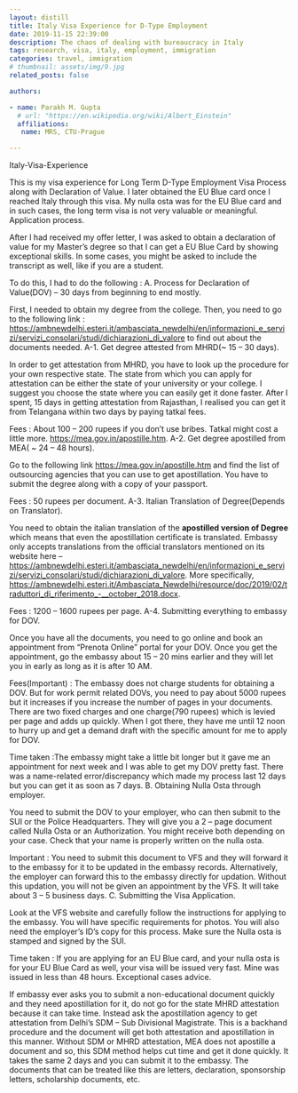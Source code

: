 ```yaml
---
layout: distill
title: Italy Visa Experience for D-Type Employment 
date: 2019-11-15 22:39:00
description: The chaos of dealing with bureaucracy in Italy
tags: research, visa, italy, employment, immigration
categories: travel, immigration
# thumbnail: assets/img/9.jpg
related_posts: false

authors:

- name: Parakh M. Gupta
  # url: "https://en.wikipedia.org/wiki/Albert_Einstein"
  affiliations:
   name: MRS, CTU-Prague

---
```


Italy-Visa-Experience

This is my visa experience for Long Term D-Type Employment Visa Process along with Declaration of Value. I later obtained the EU Blue card once I reached Italy through this visa. My nulla osta was for the EU Blue card and in such cases, the long term visa is not very valuable or meaningful.
Application process.

After I had received my offer letter, I was asked to obtain a declaration of value for my Master’s degree so that I can get a EU Blue Card by showing exceptional skills. In some cases, you might be asked to include the transcript as well, like if you are a student.

To do this, I had to do the following :
A. Process for Declaration of Value(DOV) – 30 days from beginning to end mostly.

First, I needed to obtain my degree from the college. Then, you need to go to the following link : https://ambnewdelhi.esteri.it/ambasciata_newdelhi/en/informazioni_e_servizi/servizi_consolari/studi/dichiarazioni_di_valore to find out about the documents needed.
A-1. Get degree attested from MHRD(~ 15 – 30 days).

In order to get attestation from MHRD, you have to look up the procedure for your own respective state.
The state from which you can apply for attestation can be either the state of your university or your college. I suggest you choose the state where you can easily get it done faster. After I spent, 15 days in getting attestation from Rajasthan, I realised you can get it from Telangana within two days by paying tatkal fees.

Fees : About 100 – 200 rupees if you don’t use bribes. Tatkal might cost a little more.
https://mea.gov.in/apostille.htm.
A-2. Get degree apostilled from MEA( ~ 24 – 48 hours).

Go to the following link https://mea.gov.in/apostille.htm and find the list of outsourcing agencies that you can use to get apostillation. You have to submit the degree along with a copy of your passport.

Fees : 50 rupees per document.
A-3. Italian Translation of Degree(Depends on Translator).

You need to obtain the italian translation of the **apostilled version of Degree** which means that even the apostillation certificate is translated. Embassy only accepts translations from the official translators mentioned on its website here – https://ambnewdelhi.esteri.it/ambasciata_newdelhi/en/informazioni_e_servizi/servizi_consolari/studi/dichiarazioni_di_valore. More specifically, https://ambnewdelhi.esteri.it/Ambasciata_Newdelhi/resource/doc/2019/02/traduttori_di_riferimento_-__october_2018.docx.

Fees : 1200 – 1600 rupees per page.
A-4. Submitting everything to embassy for DOV.

Once you have all the documents, you need to go online and book an appointment from “Prenota Online” portal for your DOV. Once you get the appointment, go the embassy about 15 – 20 mins earlier and they will let you in early as long as it is after 10 AM.

Fees(Important) : The embassy does not charge students for obtaining a DOV. But for work permit related DOVs, you need to pay about 5000 rupees but it increases if you increase the number of pages in your documents. There are two fixed charges and one charge(790 rupees) which is levied per page and adds up quickly. When I got there, they have me until 12 noon to hurry up and get a demand draft with the specific amount for me to apply for DOV.

Time taken :The embassy might take a little bit longer but it gave me an appointment for next week and I was able to get my DOV pretty fast. There was a name-related error/discrepancy which made my process last 12 days but you can get it as soon as 7 days.
B. Obtaining Nulla Osta through employer.

You need to submit the DOV to your employer, who can then submit to the SUI or the Police Headquarters. They will give you a 2 – page document called Nulla Osta or an Authorization. You might receive both depending on your case. Check that your name is properly written on the nulla osta.

Important : You need to submit this document to VFS and they will forward it to the embassy for it to be updated in the embassy records. Alternatively, the employer can forward this to the embassy directly for updation. Without this updation, you will not be given an appointment by the VFS. It will take about 3 – 5 business days.
C. Submitting the Visa Application.

Look at the VFS website and carefully follow the instructions for applying to the embassy. You will have specific requirements for photos. You will also need the employer’s ID’s copy for this process. Make sure the Nulla osta is stamped and signed by the SUI.

Time taken : If you are applying for an EU Blue card, and your nulla osta is for your EU Blue Card as well, your visa will be issued very fast. Mine was issued in less than 48 hours.
Exceptional cases advice.

If embassy ever asks you to submit a non-educational document quickly and they need apostillation for it, do not go for the state MHRD attestation because it can take time. Instead ask the apostillation agency to get attestation from Delhi’s SDM – Sub Divisional Magistrate. This is a backhand procedure and the document will get both attestation and apostillation in this manner. Without SDM or MHRD attestation, MEA does not apostille a document and so, this SDM method helps cut time and get it done quickly. It takes the same 2 days and you can submit it to the embassy. The documents that can be treated like this are letters, declaration, sponsorship letters, scholarship documents, etc.
